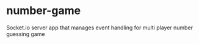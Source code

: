 # number-game
Socket.io server app that manages event handling for multi player number guessing game
